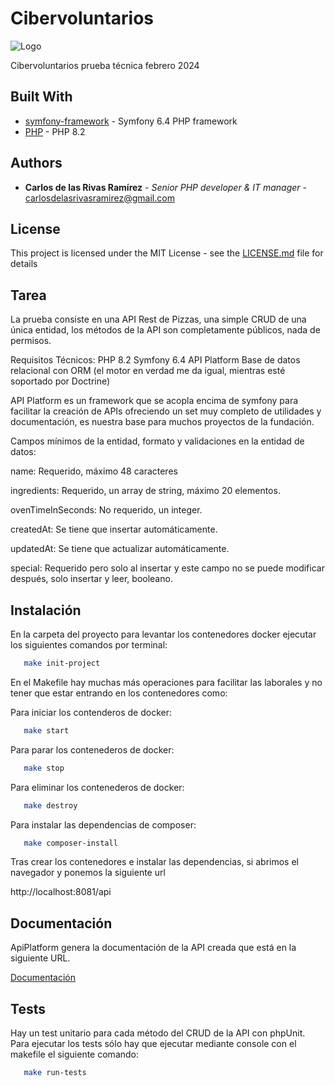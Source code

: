 # Cibervoluntarios
![Logo](https://frontend.cibervoluntarios.org/vite/assets/LOGO-CIBERVOLUNTARIOS-WEB-COLOR-JzKYze7h.webp)

Cibervoluntarios prueba técnica febrero 2024

## Built With

* [symfony-framework](https://symfony.com) - Symfony 6.4 PHP framework
* [PHP](https://php.net/) - PHP 8.2

## Authors

* **Carlos de las Rivas Ramírez** - *Senior PHP developer & IT manager* - [carlosdelasrivasramirez@gmail.com](mailto:carlosdelasrivasramirez@gmail.com)

## License

This project is licensed under the MIT License - see the [LICENSE.md](LICENSE.md) file for details

## Tarea

La prueba consiste en una API Rest de Pizzas, una simple CRUD de una única entidad, los métodos de la API son completamente públicos, nada de permisos.

Requisitos Técnicos:
PHP 8.2
Symfony 6.4
API Platform
Base de datos relacional con ORM (el motor en verdad me da igual, mientras esté soportado por Doctrine)

API Platform es un framework que se acopla encima de symfony para facilitar la creación de APIs ofreciendo un set muy completo de utilidades y documentación, es nuestra base para muchos proyectos de la fundación.

Campos mínimos de la entidad, formato y validaciones en la entidad de datos:

name: Requerido, máximo 48 caracteres

ingredients: Requerido, un array de string, máximo 20 elementos.

ovenTimeInSeconds: No requerido, un integer.

createdAt: Se tiene que insertar automáticamente.

updatedAt: Se tiene que actualizar automáticamente.

special: Requerido pero solo al insertar y este campo no se puede modificar después, solo insertar y leer, booleano.

## Instalación

En la carpeta del proyecto para levantar los contenedores docker ejecutar los siguientes comandos por terminal:

```bash
   make init-project
```
En el Makefile hay muchas más operaciones para facilitar las laborales 
y no tener que estar entrando en los contenedores como:

Para iniciar los contenderos de docker:
```bash
   make start
```

Para parar los contenederos de docker:
```bash
   make stop
```

Para eliminar los contenederos de docker:
```bash
   make destroy
```

Para instalar las dependencias de composer:
```bash
   make composer-install
```
Tras crear los contenedores e instalar las dependencias, si abrimos el navegador y ponemos la siguiente url

http://localhost:8081/api

## Documentación
ApiPlatform genera la documentación de la API creada que está en la siguiente URL.

[Documentación](http://localhost:8081/api/docs?ui=re_doc)

## Tests
Hay un test unitario para cada método del CRUD de la API con phpUnit.
Para ejecutar los tests sólo hay que ejecutar mediante console con el makefile el siguiente comando:

```bash
   make run-tests
```

